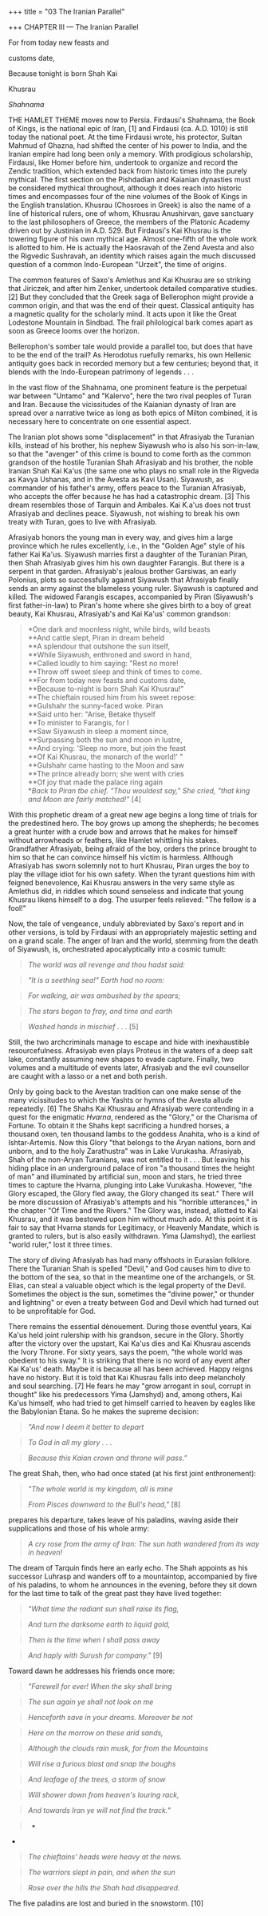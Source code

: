 +++
title = "03 The Iranian Parallel"

+++
CHAPTER III — The Iranian Parallel




For from today new feasts and  

customs date, 

Because tonight is born Shah Kai  

Khusrau 

*Shahnama*




THE HAMLET THEME moves now to Persia. Firdausi's Shahnama, the Book of Kings, is the national epic of Iran, \[1\]  and Firdausi \(ca. A.D. 1010\) is still today the national poet. At the time Firdausi wrote, his protector, Sultan Mahmud of Ghazna, had shifted the center of his power to India, and the Iranian empire had long been only a memory. With prodigious scholarship, Firdausi, like Homer before him, undertook to organize and record the Zendic tradition, which extended back from historic times into the purely mythical. The first section on the Pishdadian and Kaianian dynasties must be considered mythical throughout, although it does reach into historic times and encompasses four of the nine volumes of the Book of Kings in the English translation. Khusrau \(Chosroes in Greek\) is also the name of a line of historical rulers, one of whom, Khusrau Anushirvan, gave sanctuary to the last philosophers of Greece, the members of the Platonic Academy driven out by Justinian in A.D. 529. But Firdausi's Kai Khusrau is the towering figure of his own mythical age. Almost one-fifth of the whole work is allotted to him. He is actually the Haosravah of the Zend Avesta and also the Rigvedic Sushravah, an identity which raises again the much discussed question of a common Indo-European "Urzeit", the time of origins.

The common features of Saxo's Amlethus and Kai Khusrau are so striking that Jiriczek, and after him Zenker, undertook detailed comparative studies. \[2\]  But they concluded that the Greek saga of Bellerophon might provide a common origin, and that was the end of their quest. Classical antiquity has a magnetic quality for the scholarly mind. It acts upon it like the Great Lodestone Mountain in Sindbad. The frail philological bark comes apart as soon as Greece looms over the horizon.

Bellerophon's somber tale would provide a parallel too, but does that have to be the end of the trail? As Herodotus ruefully remarks, his own Hellenic antiquity goes back in recorded memory but a few centuries; beyond that, it blends with the Indo-European patrimony of legends . . .

In the vast flow of the Shahnama, one prominent feature is the perpetual war between "Untamo" and "Kalervo", here the two rival peoples of Turan and Iran. Because the vicissitudes of the Kaianian dynasty of Iran are spread over a narrative twice as long as both epics of Milton combined, it is necessary here to concentrate on one essential aspect.

The Iranian plot shows some "displacement" in that Afrasiyab the Turanian kills, instead of his brother, his nephew Siyawush who is also his son-in-law, so that the "avenger" of this crime is bound to come forth as the common grandson of the hostile Turanian Shah Afrasiyab and his brother, the noble Iranian Shah Kai Ka'us \(the same one who plays no small role in the Rigveda as Kavya Ushanas, and in the Avesta as Kavi Usan\). Siyawush, as commander of his father's army, offers peace to the Turanian Afrasiyab, who accepts the offer because he has had a catastrophic dream. \[3\]  This dream resembles those of Tarquin and Ambales. Kai K.a'us does not trust Afrasiyab and declines peace. Siyawush, not wishing to break his own treaty with Turan, goes to live with Afrasiyab.

Afrasiyab honors the young man in every way, and gives him a large province which he rules excellently, i.e., in the "Golden Age" style of his father Kai Ka'us. Siyawush marries first a daughter of the Turanian Piran, then Shah Afrasiyab gives him his own daughter Farangis. But there is a serpent in that garden. Afrasiyab's jealous brother Garsiwas, an early Polonius, plots so successfully against Siyawush that Afrasiyab finally sends an army against the blameless young ruler. Siyawush is captured and killed. The widowed Farangis escapes, accompanied by Piran \(Siyawush's first father-in-law\) to Piran's home where she gives birth to a boy of great beauty, Kai Khusrau, Afrasiyab's and Kai Ka'us' common grandson:
>  *One dark and moonless night, while birds, wild beasts  
**And cattle slept, Piran in dream beheld  
**A splendour that outshone the sun itself,  
**While Siyawush, enthroned and sword in hand,  
**Called loudly to him saying: "Rest no more\!  
**Throw off sweet sleep and think of times to come.  
**For from today new feasts and customs date,  
**Because to-night is born Shah Kai Khusrau\!"  
**The chieftain roused him from his sweet repose:  
**Gulshahr the sunny-faced woke. Piran  
**Said unto her: "Arise, Betake thyself  
**To minister to Farangis, for I  
**Saw Siyawush in sleep a moment since,  
**Surpassing both the sun and moon in lustre,  
**And crying: 'Sleep no more, but join the feast  
**Of Kai Khusrau, the monarch of the world\!' "  
**Gulshahr came hasting to the Moon and saw  
**The prince already born; she went with cries  
**Of joy that made the palace ring again  
**Back to Piran tbe chief. "Thou wouldest say,"* 
> *She cried, "that king and Moon are fairly matched\!"* \[4\] 


With this prophetic dream of a great new age begins a long time of trials for the predestined hero. The boy grows up among the shepherds; he becomes a great hunter with a crude bow and arrows that he makes for himself without arrowheads or feathers, like Hamlet whittling his stakes. Grandfather Afrasiyab, being afraid of the boy, orders the prince brought to him so that he can convince himself his victim is harmless. Although Afrasiyab has sworn solemnly not to hurt Khusrau, Piran urges the boy to play the village idiot for his own safety. When the tyrant questions him with feigned benevolence, Kai Khusrau answers in the very same style as Amlethus did, in riddles which sound senseless and indicate that young Khusrau likens himself to a dog. The usurper feels relieved: "The fellow is a fool\!"

Now, the tale of vengeance, unduly abbreviated by Saxo's report and in other versions, is told by Firdausi with an appropriately majestic setting and on a grand scale. The anger of Iran and the world, stemming from the death of Siyawush, is, orchestrated apocalyptically into a cosmic tumult:

>  
> *The world was all revenge and thou hadst said:* 

> *"It is a seething sea\!" Earth had no room:* 

> *For walking, air was ambushed by the spears;* 

> *The stars began to fray, and time and earth* 

> *Washed hands in mischief . . .* \[5\] 


Still, the two archcriminals manage to escape and hide with inexhaustible resourcefulness. Afrasiyab even plays Proteus in the waters of a deep salt lake, constantly assuming new shapes to evade capture. Finally, two volumes and a multitude of events later, Afrasiyab and the evil counsellor are caught with a lasso or a net and both perish.

Only by going back to the Avestan tradition can one make sense of the many vicissitudes to which the Yashts or hymns of the Avesta allude repeatedly. \[6\]  The Shahs Kai Khusrau and Afrasiyab were contending in a quest for the enigmatic *Hvarna*, rendered as the "Glory," or the Charisma of Fortune. To obtain it the Shahs kept sacrificing a hundred horses, a thousand oxen, ten thousand lambs to the goddess Anahita, who is a kind of Ishtar-Artemis. Now this Glory "that belongs to the Aryan nations, born and unborn, and to the holy Zarathustra" was in Lake Vurukasha. Afrasiyab, Shah of the non-Aryan Turanians, was not entitled to it . . . But leaving his hiding place in an underground palace of iron "a thousand times the height of man" and illuminated by artificial sun, moon and stars, he tried three times to capture the Hvarna, plunging into Lake Vurukasha. However, "the Glory escaped, the Glory fled away, the Glory changed its seat." There will be more discussion of Afrasiyab's attempts and his "horrible utterances," in the chapter "Of Time and the Rivers." The Glory was, instead, allotted to Kai Khusrau, and it was bestowed upon him without much ado. At this point it is fair to say that Hvarna stands for Legitimacy, or Heavenly Mandate, which is granted to rulers, but is also easily withdrawn. Yima \(Jamshyd\), the earliest "world ruler," lost it three times.

The story of diving Afrasiyab has had many offshoots in Eurasian folklore. There the Turanian Shah is spelled "Devil," and God causes him to dive to the bottom of the sea, so that in the meantime one of the archangels, or St. Elias, can steal a valuable object which is the legal property of the Devil. Sometimes the object is the sun, sometimes the "divine power," or thunder and lightning" or even a treaty between God and Devil which had turned out to be unprofitable for God.

There remains the essential dènouement. During those eventful years, Kai Ka'us held joint rulership with his grandson, secure in the Glory. Shortly after the victory over the upstart, Kai Ka'us dies and Kai Khusrau ascends the Ivory Throne. For sixty years, says the poem, "the whole world was obedient to his sway." It is striking that there is no word of any event after Kai Ka'us' death. Maybe it is because all has been achieved. Happy reigns have no history. But it is told that Kai Khusrau falls into deep melancholy and soul searching. \[7\]  He fears he may "grow arrogant in soul, corrupt in thought" like his predecessors Yima \(Jamshyd\) and, among others, Kai Ka'us himself, who had tried to get himself carried to heaven by eagles like the Babylonian Etana. So he makes the supreme decision:

>  
> *"And now I deem it better to depart* 

> *To God in all my glory . . .* 

> *Because this Kaian crown and throne will pass."* 


The great Shah, then, who had once stated \(at his first joint enthronement\):

>  
> *"The whole world is my kingdom, all is mine* 
>  
> *From Pisces downward to the Bull's head,"* \[8\] 
>  

prepares his departure, takes leave of his paladins, waving aside their supplications and those of his whole army:

>  *A cry rose from the army of Iran:* 
> *The sun hath wandered from its way in heaven\!* 


The dream of Tarquin finds here an early echo. The Shah appoints as his successor Luhrasp and wanders off to a mountaintop, accompanied by five of his paladins, to whom he announces in the evening, before they sit down for the last time to talk of the great past they have lived together:

>  
> *"What time the radiant sun shall raise its flag,* 

> *And turn the darksome earth to liquid gold,* 

> *Then is the time when I shall pass away* 

> *And haply with Surush for company."* \[9\] 


Toward dawn he addresses his friends once more:

>  
> *"Farewell for ever\! When the sky shall bring* 

> *The sun again ye shall not look on me* 

> *Henceforth save in your dreams. Moreover be not* 

> *Here on the morrow on these arid sands,* 

> *Although the clouds rain musk, for from the Mountains* 

> *Will rise a furious blast and snap the boughs* 

> *And leafage of the trees, a storm of snow* 

> *Will shower down from heaven's louring rack,* 

> *And towards Iran ye will not find the track."* 

> *  
*

> *The chieftains' heads were heavy at the news.* 

> *The warriors slept in pain, and when the sun* 

> *Rose over the hills the Shah had disappeared.* 


The five paladins are lost and buried in the snowstorm. \[10\]




